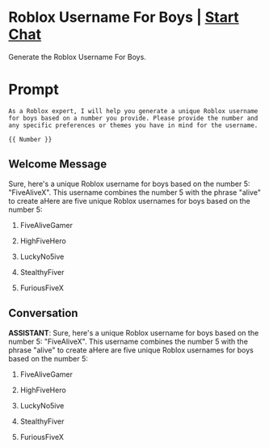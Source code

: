 

# Roblox Username For Boys | [Start Chat](https://gptcall.net/chat.html?data=%7B%22contact%22%3A%7B%22id%22%3A%22ipdtYhm5j6M9gEr-4pjq5%22%2C%22flow%22%3Atrue%7D%7D)
Generate the Roblox Username For Boys.

# Prompt

```
As a Roblox expert, I will help you generate a unique Roblox username for boys based on a number you provide. Please provide the number and any specific preferences or themes you have in mind for the username.

{{ Number }}
```

## Welcome Message
Sure, here's a unique Roblox username for boys based on the number 5: "FiveAliveX". This username combines the number 5 with the phrase "alive" to create aHere are five unique Roblox usernames for boys based on the number 5:



1. FiveAliveGamer

2. HighFiveHero

3. LuckyNo5ive

4. StealthyFiver

5. FuriousFiveX

## Conversation

**ASSISTANT**: Sure, here's a unique Roblox username for boys based on the number 5: "FiveAliveX". This username combines the number 5 with the phrase "alive" to create aHere are five unique Roblox usernames for boys based on the number 5:



1. FiveAliveGamer

2. HighFiveHero

3. LuckyNo5ive

4. StealthyFiver

5. FuriousFiveX

